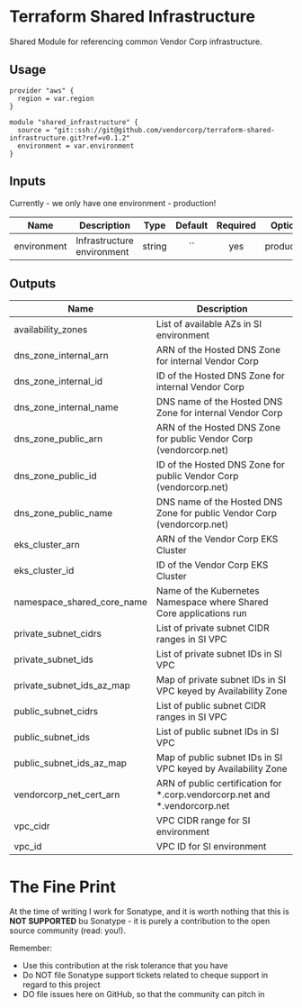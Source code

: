 # Terraform Shared Infrastructure

Shared Module for referencing common Vendor Corp infrastructure.

## Usage

```hcl
provider "aws" {
  region = var.region
}

module "shared_infrastructure" {
  source = "git::ssh://git@github.com/vendorcorp/terraform-shared-infrastructure.git?ref=v0.1.2"
  environment = var.environment
}
```

## Inputs

Currently - we only have one environment - production!

| Name        | Description                |  Type  | Default | Required |  Options   |
| ----------- | -------------------------- | :----: | :-----: | :------: | :--------: |
| environment | Infrastructure environment | string |   ``    |   yes    | production |

## Outputs

| Name                       | Description                                                                |
| -------------------------- | -------------------------------------------------------------------------- |
| availability_zones         | List of available AZs in SI environment                                    |
| dns_zone_internal_arn      | ARN of the Hosted DNS Zone for internal Vendor Corp                        |
| dns_zone_internal_id       | ID of the Hosted DNS Zone for internal Vendor Corp                         |
| dns_zone_internal_name     | DNS name of the Hosted DNS Zone for internal Vendor Corp                   |
| dns_zone_public_arn        | ARN of the Hosted DNS Zone for public Vendor Corp (vendorcorp.net)         |
| dns_zone_public_id         | ID of the Hosted DNS Zone for public Vendor Corp (vendorcorp.net)          |
| dns_zone_public_name       | DNS name of the Hosted DNS Zone for public Vendor Corp (vendorcorp.net)    |
| eks_cluster_arn            | ARN of the Vendor Corp EKS Cluster                                         |
| eks_cluster_id             | ID of the Vendor Corp EKS Cluster                                          |
| namespace_shared_core_name | Name of the Kubernetes Namespace where Shared Core applications run        |
| private_subnet_cidrs       | List of private subnet CIDR ranges in SI VPC                               |
| private_subnet_ids         | List of private subnet IDs in SI VPC                                       |
| private_subnet_ids_az_map  | Map of private subnet IDs in SI VPC keyed by Availability Zone             |
| public_subnet_cidrs        | List of public subnet CIDR ranges in SI VPC                                |
| public_subnet_ids          | List of public subnet IDs in SI VPC                                        |
| public_subnet_ids_az_map   | Map of public subnet IDs in SI VPC keyed by Availability Zone              |
| vendorcorp_net_cert_arn    | ARN of public certification for *.corp.vendorcorp.net and *.vendorcorp.net |
| vpc_cidr                   | VPC CIDR range for SI environment                                          |
| vpc_id                     | VPC ID for SI environment                                                  |


# The Fine Print

At the time of writing I work for Sonatype, and it is worth nothing that this is **NOT SUPPORTED** bu Sonatype - it is purely a contribution to the open source community (read: you!).

Remember:
- Use this contribution at the risk tolerance that you have
- Do NOT file Sonatype support tickets related to cheque support in regard to this project
- DO file issues here on GitHub, so that the community can pitch in